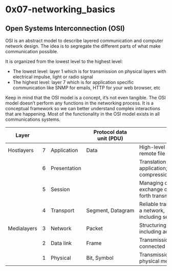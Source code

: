 # 0x07-networking_basics

## Open Systems Interconnection (OSI)
OSI is an abstract model to describe layered communication and computer network design. The idea is to segregate the different parts of what make communication possible.

It is organized from the lowest level to the highest level:

- The lowest level: layer 1 which is for transmission on physical layers with electrical impulse, light or radio signal
- The highest level: layer 7 which is for application specific communication like SNMP for emails, HTTP for your web browser, etc

Keep in mind that the OSI model is a concept, it’s not even tangible. The OSI model doesn’t perform any functions in the networking process. It is a conceptual framework so we can better understand complex interactions that are happening. Most of the functionality in the OSI model exists in all communications systems.


| Layer |  |  | Protocol data unit (PDU) | Function |
| --- | --- | --- | --- | --- |
| Hostlayers | 7 | Application | Data | High-level protocols such as for resource sharing or remote file access, e.g. HTTP. |
|  | 6 | Presentation |  | Translation of data between a networking service and an application; including character encoding, data compression and encryption/decryption |
|  | 5 | Session |  | Managing communication sessions, i.e., continuous exchange of information in the form of multiple back-and-forth transmissions between two nodes |
|  | 4 | Transport | Segment, Datagram | Reliable transmission of data segments between points on a network, including segmentation, acknowledgement and multiplexing |
| Medialayers | 3 | Network | Packet | Structuring and managing a multi-node network, including addressing, routing and traffic control |
|  | 2 | Data link | Frame | Transmission of data frames between two nodes connected by a physical layer |
|  | 1 | Physical | Bit, Symbol | Transmission and reception of raw bit streams over a physical medium |